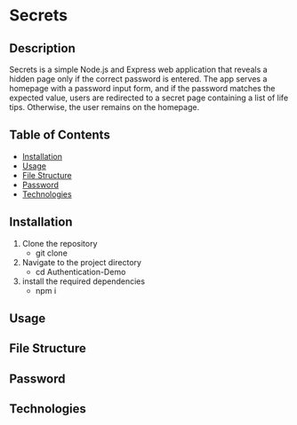 # **Secrets**

## Description

Secrets is a simple Node.js and Express web application that reveals a hidden page only if the correct password is entered. The app serves a homepage with a password input form, and if the password matches the expected value, users are redirected to a secret page containing a list of life tips. Otherwise, the user remains on the homepage.


## Table of Contents
- [Installation](#Installation)
- [Usage](#Usage)
- [File Structure](#File-Structure)
- [Password](#Password)
- [Technologies](#Technologies)




## Installation 

1. Clone the repository
    * git clone <repository-url>
3. Navigate to the project directory
    * cd Authentication-Demo
5. install the required dependencies
    * npm i
   

## Usage


## File Structure

## Password


## Technologies 
